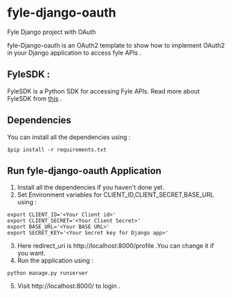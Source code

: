 # fyle-django-oauth
Fyle Django project with OAuth

fyle-Django-oauth is an OAuth2 template to show how to implement OAuth2 in your Django application to access fyle APIs .

## FyleSDK :
FyleSDK is a Python SDK for accessing Fyle APIs.
Read more about FyleSDK from [this](https://www.fylehq.com/help/en/articles/3045584-python-sdk-for-fyle-apis ) .

## Dependencies
You can install all the dependencies using :
```
$pip install -r requirements.txt

```
## Run fyle-django-oauth Application

1. Install all the dependencies if you haven't done yet.
2. Set Environment variables for  CLIENT_ID,CLIENT_SECRET,BASE_URL using :
```
export CLIENT_ID='<Your Client id>'
export CLIENT_SECRET='<Your Client Secret>'
export BASE_URL='<Your BASE URL>'
export SECRET_KEY='<Your Secret key for Django app>'

```
3. Here redirect_uri is http://localhost:8000/profile .You can change it if you want.
4. Run the application using :
```
python manage.py runserver

```
5. Visit http://localhost:8000/  to login .